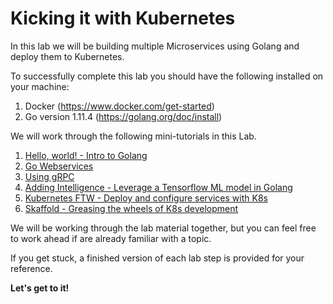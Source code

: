# Kicking it with Kubernetes

In this lab we will be building multiple Microservices using Golang and deploy them to Kubernetes.

To successfully complete this lab you should have the following installed on your machine:
1. Docker  (https://www.docker.com/get-started)
2. Go version 1.11.4 (https://golang.org/doc/install)

We will work through the following mini-tutorials in this Lab.

1. [Hello, world! - Intro to Golang](1-helloworld)
2. [Go Webservices](2-helloweb/README.md)
3. [Using gRPC](3-hellogrpc/README.md)
4. [Adding Intelligence - Leverage a Tensorflow ML model in Golang](4-helloml/README.md)
5. [Kubernetes FTW - Deploy and configure services with K8s](5-hellok8s/README.md)
6. [Skaffold - Greasing the wheels of K8s development](6-helloskaffold/README.md)

We will be working through the lab material together, but you can feel free to work ahead if are already familiar with a topic.

If you get stuck, a finished version of each lab step is provided for your reference.

<b>Let's get to it!</b>

